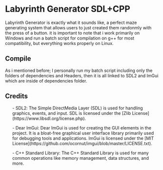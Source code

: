 <h1><b>Labyrinth Generator SDL+CPP</b></h1>
        Labyrinth Generator is exactly what it sounds like, a perfect maze generating system that allows users to just created them randonmly with the press of a button. it is important to note that i work primarily on Windows and run a batch script for compilation on g++ for most compatibility, but everything works properly on Linux.

<b><h2>Compile</h2></b>
        As i mentioned before; I personally run my batch script including only the folders of dependencies and Headers, then it is all linked to SDL2 and ImGui which are inside of dependencies folder.

<h2>Credits</h2>
        <ul> - SDL2: The Simple DirectMedia Layer (SDL) is used for handling graphics, events, and input. SDL is licensed under the [Zlib License](https://www.libsdl.org/license.php).</ul>
        <ul> - Dear ImGui: Dear ImGui is used for creating the GUI elements in the project. It is a bloat-free graphical user interface library primarily used for debugging tools and applications. ImGui is licensed under the [MIT License](https://github.com/ocornut/imgui/blob/master/LICENSE.txt). </ul>
        <ul> - C++ Standard Library: The C++ Standard Library is used for many common operations like memory management, data structures, and more. </ul>